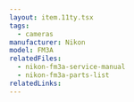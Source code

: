 ```yaml
---
layout: item.11ty.tsx
tags:
  - cameras
manufacturer: Nikon
model: FM3A
relatedFiles:
  - nikon-fm3a-service-manual
  - nikon-fm3a-parts-list
relatedLinks:
---
```

